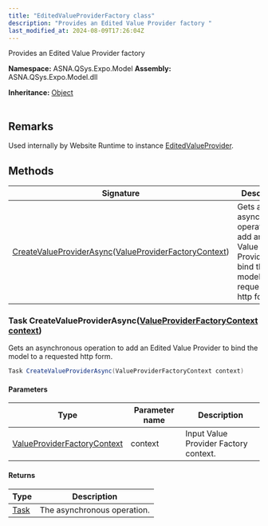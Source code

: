 ```yaml
---
title: "EditedValueProviderFactory class"
description: "Provides an Edited Value Provider factory "
last_modified_at: 2024-08-09T17:26:04Z
---
```


Provides an Edited Value Provider factory

**Namespace:** ASNA.QSys.Expo.Model
**Assembly:** ASNA.QSys.Expo.Model.dll

**Inheritance:** [Object](https://docs.microsoft.com/en-us/dotnet/api/system.object)
<br>
<br>

## Remarks

Used internally by Website Runtime to instance [EditedValueProvider](/reference/expo/qsys-expo-model/edited-value-provider.html).

## Methods

| Signature | Description |
| --- | --- |
| [CreateValueProviderAsync](#task-createvalueproviderasyncvalueproviderfactorycontext-context)([ValueProviderFactoryContext](https://learn.microsoft.com/en-us/dotnet/api/microsoft.aspnetcore.mvc.modelbinding.valueproviderfactorycontext?view=aspnetcore-8.0)) | Gets an asynchronous operation to add an Edited Value Provider to bind the model to a requested http form.

### Task CreateValueProviderAsync([ValueProviderFactoryContext context](https://learn.microsoft.com/en-us/dotnet/api/microsoft.aspnetcore.mvc.modelbinding.valueproviderfactorycontext?view=aspnetcore-8.0))

Gets an asynchronous operation to add an Edited Value Provider to bind the model to a requested http form.

```cs
Task CreateValueProviderAsync(ValueProviderFactoryContext context)
```

#### Parameters

| Type | Parameter name | Description
| --- | --- | ---
| [ValueProviderFactoryContext](https://learn.microsoft.com/en-us/dotnet/api/microsoft.aspnetcore.mvc.modelbinding.valueproviderfactorycontext?view=aspnetcore-8.0) | context | Input Value Provider Factory context.

#### Returns

| Type | Description
| --- | ---
| [Task](https://docs.microsoft.com/en-us/dotnet/api/system.threading.tasks.taskscheduler) | The asynchronous operation.
